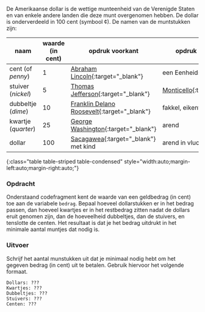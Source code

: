 De Amerikaanse dollar is de wettige munteenheid van de Verenigde Staten en van enkele andere landen die deze munt overgenomen hebben. De dollar is onderverdeeld in 100 cent (symbool ¢). De namen van de muntstukken zijn:

| naam | waarde (in cent) | opdruk voorkant | opdruk achterkant |
|------|------------------|-----------------|-------------------|
| cent (of *penny*) | 1 | [Abraham Lincoln](https://nl.wikipedia.org/wiki/Abraham_Lincoln){:target="_blank"} | een Eenheidsschild |
| stuiver (*nickel*) | 5 | [Thomas Jefferson](https://nl.wikipedia.org/wiki/Thomas_Jefferson){:target="_blank"} | [Monticello](https://nl.wikipedia.org/wiki/Monticello_(landgoed)){:target="_blank"} |
| dubbeltje (*dime*) | 10 | [Franklin Delano Roosevelt](https://nl.wikipedia.org/wiki/Franklin_Delano_Roosevelt){:target="_blank"} | fakkel, eikentak en olijftak |
| kwartje (*quarter*) | 25 | [George Washington](https://nl.wikipedia.org/wiki/George_Washington){:target="_blank"} | arend |
| dollar | 100 | [Sacagawea](https://nl.wikipedia.org/wiki/Sacagawea){:target="_blank"} met kind | arend in vlucht |
{:class="table table-striped table-condensed" style="width:auto;margin-left:auto;margin-right:auto;"}

### Opdracht

Onderstaand codefragment kent de waarde van een geldbedrag (in cent) toe aan de variabele `bedrag`. Bepaal hoeveel dollarstukken er in het bedrag passen, dan hoeveel kwartjes er in het restbedrag zitten nadat de dollars eruit genomen zijn, dan de hoeveelheid dubbeltjes, dan de stuivers, en tenslotte de centen. Het resultaat is dat je het bedrag uitdrukt in het minimale aantal muntjes dat nodig is.

### Uitvoer

Schrijf het aantal munstukken uit dat je minimaal nodig hebt om het gegeven bedrag (in cent) uit te betalen. Gebruik hiervoor het volgende formaat.

```
Dollars: ???
Kwartjes: ???
Dubbeltjes: ???
Stuivers: ???
Centen: ???
```

